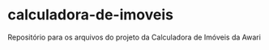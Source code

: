 # calculadora-de-imoveis
Repositório para os arquivos do projeto da Calculadora de Imóveis da Awari

